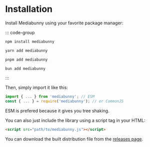 # Installation

Install Mediabunny using your favorite package manager:

::: code-group
```bash [npm]
npm install mediabunny
```
```bash [yarn]
yarn add mediabunny
```
```bash [pnpm]
pnpm add mediabunny
```
```bash [bun]
bun add mediabunny
```
:::

Then, simply import it like this:
```ts
import { ... } from 'mediabunny'; // ESM
const { ... } = require('mediabunny'); // or CommonJS
```

ESM is prefered because it gives you tree shaking.

You can also just include the library using a script tag in your HTML:
```html
<script src="path/to/mediabunny.js"></script>
```

You can download the built distribution file from the [releases page](https://github.com/Vanilagy/mediabunny/releases).